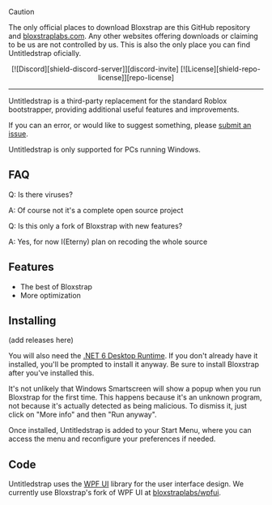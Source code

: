 > [!CAUTION]
> The only official places to download Bloxstrap are this GitHub repository and [bloxstraplabs.com](https://bloxstraplabs.com). Any other websites offering downloads or claiming to be us are not controlled by us.
> This is also the only place you can find Untitledstrap oficially.

<div align="center">
[![Discord][shield-discord-server]][discord-invite]
[![License][shield-repo-license]][repo-license]
</div>

----

Untitledstrap is a third-party replacement for the standard Roblox bootstrapper, providing additional useful features and improvements.

If you can an error, or would like to suggest something, please [submit an issue](https://discord.gg/zQdF6k8hQh).

Untitledstrap is only supported for PCs running Windows.

## FAQ

Q: Is there viruses?

A: Of course not it's a complete open source project

Q: Is this only a fork of Bloxstrap with new features?

A: Yes, for now I(Eterny) plan on recoding the whole source

## Features

- The best of Bloxstrap
- More optimization

## Installing
(add releases here)

You will also need the [.NET 6 Desktop Runtime](https://aka.ms/dotnet-core-applaunch?missing_runtime=true&arch=x64&rid=win11-x64&apphost_version=6.0.16&gui=true). If you don't already have it installed, you'll be prompted to install it anyway. Be sure to install Bloxstrap after you've installed this.

It's not unlikely that Windows Smartscreen will show a popup when you run Bloxstrap for the first time. This happens because it's an unknown program, not because it's actually detected as being malicious. To dismiss it, just click on "More info" and then "Run anyway".

Once installed, Untitledstrap is added to your Start Menu, where you can access the menu and reconfigure your preferences if needed.

## Code

Untitledstrap uses the [WPF UI](https://github.com/lepoco/wpfui) library for the user interface design. We currently use Bloxstrap's fork of WPF UI at [bloxstraplabs/wpfui](https://github.com/bloxstraplabs/wpfui).


[shield-repo-license]:  https://img.shields.io/github/license/bloxstraplabs/bloxstrap
[shield-repo-workflow]: https://img.shields.io/github/actions/workflow/status/bloxstraplabs/bloxstrap/ci-release.yml?branch=main&label=builds
[shield-repo-releases]: https://img.shields.io/github/downloads/bloxstraplabs/bloxstrap/latest/total?color=981bfe
[shield-repo-latest]:   https://img.shields.io/github/v/release/bloxstraplabs/bloxstrap?color=7a39fb

[shield-crowdin-status]: https://badges.crowdin.net/bloxstrap/localized.svg
[shield-discord-server]: https://img.shields.io/discord/1099468797410283540?logo=discord&logoColor=white&label=discord&color=4d3dff
[shield-tenor-meme]:     https://img.shields.io/badge/mom_made-pizza_rolls-orange

[repo-license]:  https://github.com/bloxstraplabs/bloxstrap/blob/main/LICENSE
[repo-actions]:  https://github.com/bloxstraplabs/bloxstrap/actions
[repo-releases]: https://github.com/bloxstraplabs/bloxstrap/releases
[repo-latest]:   https://github.com/bloxstraplabs/bloxstrap/releases/latest

[discord-invite]: https://discord.gg/zQdF6k8hQh
